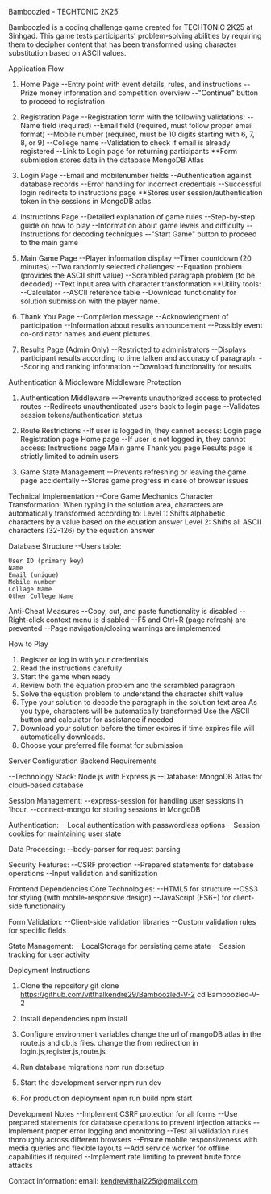 Bamboozled - TECHTONIC 2K25

Bamboozled is a coding challenge game created for TECHTONIC 2K25 at Sinhgad. This game tests 
participants' problem-solving abilities by requiring them to decipher content that has been 
transformed using character substitution based on ASCII values.


Application Flow

 1. Home Page
 --Entry point with event details, rules, and instructions
 --Prize money information and competition overview
 --"Continue" button to proceed to registration

 2. Registration Page
 --Registration form with the following validations:
 --Name field (required)
 --Email field (required, must follow proper email format)
 --Mobile number (required, must be 10 digits starting with 6, 7, 8, or 9)
 --College name
 --Validation to check if email is already registered
 --Link to Login page for returning participants
 **Form submission stores data in the database MongoDB Atlas

 3. Login Page
 --Email and mobilenumber fields
 --Authentication against database records
 --Error handling for incorrect credentials
 --Successful login redirects to instructions page
 **Stores user session/authentication token in the sessions in MongoDB atlas.

 4. Instructions Page
 --Detailed explanation of game rules
 --Step-by-step guide on how to play
 --Information about game levels and difficulty
 --Instructions for decoding techniques
 --"Start Game" button to proceed to the main game

 5. Main Game Page
 --Player information display
 --Timer countdown (20 minutes)
 --Two randomly selected challenges:
 --Equation problem (provides the ASCII shift value)
 --Scrambled paragraph problem (to be decoded)
 --Text input area with character transformation
 **Utility tools:
 --Calculator
 --ASCII reference table
 --Download functionality for solution submission with the player name.

 6. Thank You Page
 --Completion message
 --Acknowledgment of participation
 --Information about results announcement
 --Possibly event co-ordinator names and event pictures.

 7. Results Page (Admin Only)
 --Restricted to administrators
 --Displays participant results according to time talken and accuracy of paragraph.
 --Scoring and ranking information
 --Download functionality for results


 Authentication & Middleware
 Middleware Protection

 1. Authentication Middleware
 --Prevents unauthorized access to protected routes
 --Redirects unauthenticated users back to login page
 --Validates session tokens/authentication status

 2. Route Restrictions
 --If user is logged in, they cannot access:
    Login page
    Registration page
    Home page
 --If user is not logged in, they cannot access:
    Instructions page
    Main game
    Thank you page
    Results page is strictly limited to admin users

 3. Game State Management
 --Prevents refreshing or leaving the game page accidentally
 --Stores game progress in case of browser issues


 Technical Implementation
 --Core Game Mechanics
    Character Transformation: When typing in the solution area, characters are automatically 
    transformed according to:
        Level 1: Shifts alphabetic characters by a value based on the equation answer
        Level 2: Shifts all ASCII characters (32-126) by the equation answer

 Database Structure
    --Users table:

    User ID (primary key)
    Name
    Email (unique)
    Mobile number
    Collage Name
    Other College Name

 Anti-Cheat Measures
 --Copy, cut, and paste functionality is disabled
 --Right-click context menu is disabled
 --F5 and Ctrl+R (page refresh) are prevented
 --Page navigation/closing warnings are implemented


 How to Play
 1. Register or log in with your credentials
 2. Read the instructions carefully
 3. Start the game when ready
 4. Review both the equation problem and the scrambled paragraph
 5. Solve the equation problem to understand the character shift value
 6. Type your solution to decode the paragraph in the solution text area
 As you type, characters will be automatically transformed
 Use the ASCII button and calculator for assistance if needed
 7. Download your solution before the timer expires if time expires file will automatically downloads.
 8. Choose your preferred file format for submission

Server Configuration
 Backend Requirements

 --Technology Stack: Node.js with Express.js
 --Database: MongoDB Atlas for cloud-based database

 Session Management:
 --express-session for handling user sessions in 1hour.
 --connect-mongo for storing sessions in MongoDB

 Authentication:
 --Local authentication with passwordless options
 --Session cookies for maintaining user state

 Data Processing:
 --body-parser for request parsing

 Security Features:
 --CSRF protection
 --Prepared statements for database operations
 --Input validation and sanitization


 Frontend Dependencies
 Core Technologies:
 --HTML5 for structure
 --CSS3 for styling (with mobile-responsive design)
 --JavaScript (ES6+) for client-side functionality

 Form Validation:
 --Client-side validation libraries
 --Custom validation rules for specific fields

 State Management:
 --LocalStorage for persisting game state
 --Session tracking for user activity


 Deployment Instructions

 1. Clone the repository
 git clone https://github.com/vitthalkendre29/Bamboozled-V-2
 cd Bamboozled-V-2

 2. Install dependencies
 npm install

 3. Configure environment variables
 change the url of mangoDB atlas in the route.js and db.js files.
 change the from redirection in login.js,register.js,route.js
 
 4. Run database migrations
 npm run db:setup

 5. Start the development server
 npm run dev

 6. For production deployment
 npm run build
 npm start
 
 Development Notes
 --Implement CSRF protection for all forms
 --Use prepared statements for database operations to prevent injection attacks
 --Implement proper error logging and monitoring
 --Test all validation rules thoroughly across different browsers
 --Ensure mobile responsiveness with media queries and flexible layouts
 --Add service worker for offline capabilities if required
 --Implement rate limiting to prevent brute force attacks

 Contact Information:
 email: kendrevitthal225@gmail.com

